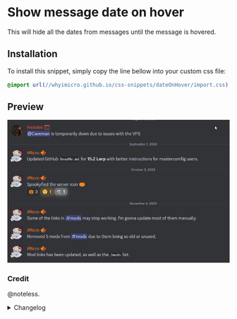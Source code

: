 # Show message date on hover
This will hide all the dates from messages until the message is hovered.
## Installation
To install this snippet, simply copy the line bellow into your custom css file:
```css
@import url(//whyimicro.github.io/css-snippets/dateOnHover/import.css);
```
## Preview
![image](https://raw.githubusercontent.com/WhyiMicro/css-snippets/main/_previews/dateOnHover.gif)
### Credit
@noteless.
<details>
<summary>Changelog</summary>

## 1.0.0

- Moved from old repo to new one

</details>
